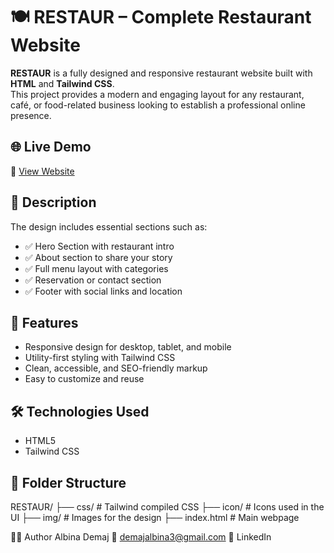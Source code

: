 # 🍽️ RESTAUR – Complete Restaurant Website

**RESTAUR** is a fully designed and responsive restaurant website built with **HTML** and **Tailwind CSS**.  
This project provides a modern and engaging layout for any restaurant, café, or food-related business looking to establish a professional online presence.

## 🌐 Live Demo

🔗 [View Website](https://albinademaj.github.io/RESTAUR/)

## 🧾 Description

The design includes essential sections such as:

- ✅ Hero Section with restaurant intro
- ✅ About section to share your story
- ✅ Full menu layout with categories
- ✅ Reservation or contact section
- ✅ Footer with social links and location

## 📌 Features

- Responsive design for desktop, tablet, and mobile
- Utility-first styling with Tailwind CSS
- Clean, accessible, and SEO-friendly markup
- Easy to customize and reuse

## 🛠️ Technologies Used

- HTML5  
- Tailwind CSS  

## 📁 Folder Structure

RESTAUR/
├── css/ # Tailwind compiled CSS
├── icon/ # Icons used in the UI
├── img/ # Images for the design
├── index.html # Main webpage

👩‍💻 Author
Albina Demaj
📧 demajalbina3@gmail.com
🔗 LinkedIn
